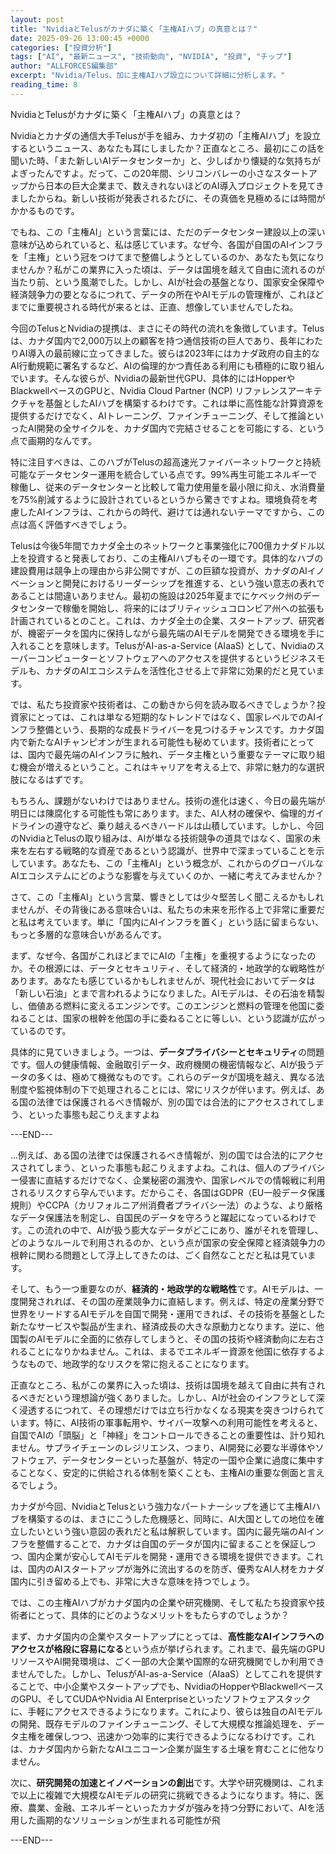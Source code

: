```yaml
---
layout: post
title: "NvidiaとTelusがカナダに築く「主権AIハブ」の真意とは？"
date: 2025-09-26 13:00:45 +0000
categories: ["投資分析"]
tags: ["AI", "最新ニュース", "技術動向", "NVIDIA", "投資", "チップ"]
author: "ALLFORCES編集部"
excerpt: "Nvidia/Telus、加に主権AIハブ設立について詳細に分析します。"
reading_time: 8
---
```


NvidiaとTelusがカナダに築く「主権AIハブ」の真意とは？

Nvidiaとカナダの通信大手Telusが手を組み、カナダ初の「主権AIハブ」を設立するというニュース、あなたも耳にしましたか？正直なところ、最初にこの話を聞いた時、「また新しいAIデータセンターか」と、少しばかり懐疑的な気持ちがよぎったんですよ。だって、この20年間、シリコンバレーの小さなスタートアップから日本の巨大企業まで、数えきれないほどのAI導入プロジェクトを見てきましたからね。新しい技術が発表されるたびに、その真価を見極めるには時間がかかるものです。

でもね、この「主権AI」という言葉には、ただのデータセンター建設以上の深い意味が込められていると、私は感じています。なぜ今、各国が自国のAIインフラを「主権」という冠をつけてまで整備しようとしているのか、あなたも気になりませんか？私がこの業界に入った頃は、データは国境を越えて自由に流れるのが当たり前、という風潮でした。しかし、AIが社会の基盤となり、国家安全保障や経済競争力の要となるにつれて、データの所在やAIモデルの管理権が、これほどまでに重要視される時代が来るとは、正直、想像していませんでしたね。

今回のTelusとNvidiaの提携は、まさにその時代の流れを象徴しています。Telusは、カナダ国内で2,000万以上の顧客を持つ通信技術の巨人であり、長年にわたりAI導入の最前線に立ってきました。彼らは2023年にはカナダ政府の自主的なAI行動規範に署名するなど、AIの倫理的かつ責任ある利用にも積極的に取り組んでいます。そんな彼らが、Nvidiaの最新世代GPU、具体的にはHopperやBlackwellベースのGPUと、Nvidia Cloud Partner (NCP) リファレンスアーキテクチャを基盤としたAIハブを構築するわけです。これは単に高性能な計算資源を提供するだけでなく、AIトレーニング、ファインチューニング、そして推論といったAI開発の全サイクルを、カナダ国内で完結させることを可能にする、という点で画期的なんです。

特に注目すべきは、このハブがTelusの超高速光ファイバーネットワークと持続可能なデータセンター運用を統合している点です。99%再生可能エネルギーで稼働し、従来のデータセンターと比較して電力使用量を最小限に抑え、水消費量を75%削減するように設計されているというから驚きですよね。環境負荷を考慮したAIインフラは、これからの時代、避けては通れないテーマですから、この点は高く評価すべきでしょう。

Telusは今後5年間でカナダ全土のネットワークと事業強化に700億カナダドル以上を投資すると発表しており、この主権AIハブもその一環です。具体的なハブの建設費用は競争上の理由から非公開ですが、この巨額な投資が、カナダのAIイノベーションと開発におけるリーダーシップを推進する、という強い意志の表れであることは間違いありません。最初の施設は2025年夏までにケベック州のデータセンターで稼働を開始し、将来的にはブリティッシュコロンビア州への拡張も計画されているとのこと。これは、カナダ全土の企業、スタートアップ、研究者が、機密データを国内に保持しながら最先端のAIモデルを開発できる環境を手に入れることを意味します。TelusがAI-as-a-Service (AIaaS) として、Nvidiaのスーパーコンピューターとソフトウェアへのアクセスを提供するというビジネスモデルも、カナダのAIエコシステムを活性化させる上で非常に効果的だと見ています。

では、私たち投資家や技術者は、この動きから何を読み取るべきでしょうか？投資家にとっては、これは単なる短期的なトレンドではなく、国家レベルでのAIインフラ整備という、長期的な成長ドライバーを見つけるチャンスです。カナダ国内で新たなAIチャンピオンが生まれる可能性も秘めています。技術者にとっては、国内で最先端のAIインフラに触れ、データ主権という重要なテーマに取り組む機会が増えるということ。これはキャリアを考える上で、非常に魅力的な選択肢になるはずです。

もちろん、課題がないわけではありません。技術の進化は速く、今日の最先端が明日には陳腐化する可能性も常にあります。また、AI人材の確保や、倫理的ガイドラインの遵守など、乗り越えるべきハードルは山積しています。しかし、今回のNvidiaとTelusの取り組みは、AIが単なる技術競争の道具ではなく、国家の未来を左右する戦略的な資産であるという認識が、世界中で深まっていることを示しています。あなたも、この「主権AI」という概念が、これからのグローバルなAIエコシステムにどのような影響を与えていくのか、一緒に考えてみませんか？

さて、この「主権AI」という言葉、響きとしては少々堅苦しく聞こえるかもしれませんが、その背後にある意味合いは、私たちの未来を形作る上で非常に重要だと私は考えています。単に「国内にAIインフラを置く」という話に留まらない、もっと多層的な意味合いがあるんです。

まず、なぜ今、各国がこれほどまでにAIの「主権」を重視するようになったのか。その根源には、データとセキュリティ、そして経済的・地政学的な戦略性があります。あなたも感じているかもしれませんが、現代社会においてデータは「新しい石油」とまで言われるようになりました。AIモデルは、その石油を精製し、価値ある燃料に変えるエンジンです。このエンジンと燃料の管理を他国に委ねることは、国家の根幹を他国の手に委ねることに等しい、という認識が広がっているのです。

具体的に見ていきましょう。一つは、**データプライバシーとセキュリティ**の問題です。個人の健康情報、金融取引データ、政府機関の機密情報など、AIが扱うデータの多くは、極めて機微なものです。これらのデータが国境を越え、異なる法制度や監視体制の下で処理されることには、常にリスクが伴います。例えば、ある国の法律では保護されるべき情報が、別の国では合法的にアクセスされてしまう、といった事態も起こりえますよね

---END---

...例えば、ある国の法律では保護されるべき情報が、別の国では合法的にアクセスされてしまう、といった事態も起こりえますよね。これは、個人のプライバシー侵害に直結するだけでなく、企業秘密の漏洩や、国家レベルでの情報戦に利用されるリスクすら孕んでいます。だからこそ、各国はGDPR（EU一般データ保護規則）やCCPA（カリフォルニア州消費者プライバシー法）のような、より厳格なデータ保護法を制定し、自国民のデータを守ろうと躍起になっているわけです。この流れの中で、AIが扱う膨大なデータがどこにあり、誰がそれを管理し、どのようなルールで利用されるのか、という点が国家の安全保障と経済競争力の根幹に関わる問題として浮上してきたのは、ごく自然なことだと私は見ています。

そして、もう一つ重要なのが、**経済的・地政学的な戦略性**です。AIモデルは、一度開発されれば、その国の産業競争力に直結します。例えば、特定の産業分野で世界をリードするAIモデルを自国で開発・運用できれば、その技術を基盤とした新たなサービスや製品が生まれ、経済成長の大きな原動力となります。逆に、他国製のAIモデルに全面的に依存してしまうと、その国の技術や経済動向に左右されることになりかねません。これは、まるでエネルギー資源を他国に依存するようなもので、地政学的なリスクを常に抱えることになります。

正直なところ、私がこの業界に入った頃は、技術は国境を越えて自由に共有されるべきだという理想論が強くありました。しかし、AIが社会のインフラとして深く浸透するにつれて、その理想だけでは立ち行かなくなる現実を突きつけられています。特に、AI技術の軍事転用や、サイバー攻撃への利用可能性を考えると、自国でAIの「頭脳」と「神経」をコントロールできることの重要性は、計り知れません。サプライチェーンのレジリエンス、つまり、AI開発に必要な半導体やソフトウェア、データセンターといった基盤が、特定の一国や企業に過度に集中することなく、安定的に供給される体制を築くことも、主権AIの重要な側面と言えるでしょう。

カナダが今回、NvidiaとTelusという強力なパートナーシップを通じて主権AIハブを構築するのは、まさにこうした危機感と、同時に、AI大国としての地位を確立したいという強い意図の表れだと私は解釈しています。国内に最先端のAIインフラを整備することで、カナダは自国のデータが国内に留まることを保証しつつ、国内企業が安心してAIモデルを開発・運用できる環境を提供できます。これは、国内のAIスタートアップが海外に流出するのを防ぎ、優秀なAI人材をカナダ国内に引き留める上でも、非常に大きな意味を持つでしょう。

では、この主権AIハブがカナダ国内の企業や研究機関、そして私たち投資家や技術者にとって、具体的にどのようなメリットをもたらすのでしょうか？

まず、カナダ国内の企業やスタートアップにとっては、**高性能なAIインフラへのアクセスが格段に容易になる**という点が挙げられます。これまで、最先端のGPUリソースやAI開発環境は、ごく一部の大企業や国際的な研究機関でしか利用できませんでした。しかし、TelusがAI-as-a-Service（AIaaS）としてこれを提供することで、中小企業やスタートアップでも、NvidiaのHopperやBlackwellベースのGPU、そしてCUDAやNvidia AI Enterpriseといったソフトウェアスタックに、手軽にアクセスできるようになります。これにより、彼らは独自のAIモデルの開発、既存モデルのファインチューニング、そして大規模な推論処理を、データ主権を確保しつつ、迅速かつ効率的に実行できるようになるわけです。これは、カナダ国内から新たなAIユニコーン企業が誕生する土壌を育むことに他なりません。

次に、**研究開発の加速とイノベーションの創出**です。大学や研究機関は、これまで以上に複雑で大規模なAIモデルの研究に挑戦できるようになります。特に、医療、農業、金融、エネルギーといったカナダが強みを持つ分野において、AIを活用した画期的なソリューションが生まれる可能性が飛

---END---